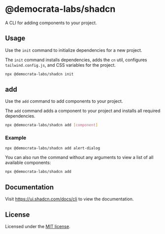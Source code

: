# @democrata-labs/shadcn

A CLI for adding components to your project.

## Usage

Use the `init` command to initialize dependencies for a new project.

The `init` command installs dependencies, adds the `cn` util, configures `tailwind.config.js`, and CSS variables for the project.

```bash
npx @democrata-labs/shadcn init
```

## add

Use the `add` command to add components to your project.

The `add` command adds a component to your project and installs all required dependencies.

```bash
npx @democrata-labs/shadcn add [component]
```

### Example

```bash
npx @democrata-labs/shadcn add alert-dialog
```

You can also run the command without any arguments to view a list of all available components:

```bash
npx @democrata-labs/shadcn add
```

## Documentation

Visit https://ui.shadcn.com/docs/cli to view the documentation.

## License

Licensed under the [MIT license](https://github.com/shadcn/ui/blob/main/LICENSE.md).
